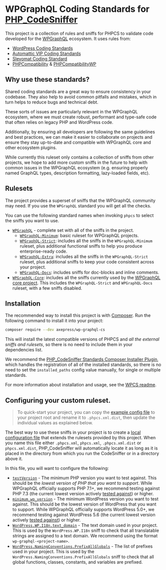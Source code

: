 # WPGraphQL Coding Standards for [PHP_CodeSniffer](https://github.com/squizlabs/PHP_CodeSniffer)

This project is a collection of rules and sniffs for PHPCS to validate code developed for the [WPGraphQL](https://github.com/wp-graphql/wp-graphql) ecosystem. It uses rules from:
 - [WordPress Coding Standards](https://github.com/WordPress/WordPress-Coding-Standards)
 - [Automattic VIP Coding Standards](https://github.com/Automattic/VIP-Coding-Standards)
 - [Slevomat Coding Standard](https://https://github.com/slevomat/coding-standard)
 - [PHPCompatibility](https://github.com/PHPCompatibility/PHPCompatibility) & [PHPCompatibilityWP](https://github.com/PHPCompatibility/PHPCompatibilityWP)

## Why use these standards?

Shared coding standards are a great way to ensure consistency in your codebase. They also help to avoid common pitfalls and mistakes, which in turn helps to reduce bugs and technical debt.

These sorts of issues are particularly relevant in the WPGraphQL ecosystem, where we must create robust, performant and type-safe code that often relies on legacy PHP and WordPress code.

Additionally, by ensuring all developers are following the same guidelines and best practices, we can make it easier to collaborate on projects and ensure they stay up-to-date and compatible with WPGraphQL core and other ecosystem plugins.

While currently this ruleset only contains a collection of sniffs from other projects, we hope to add more custom sniffs in the future to help with common issues in the WPGraphQL ecosystem (e.g. ensuring properly named GraphQL types, description formatting, lazy-loaded fields, etc).

## Rulesets

The project provides a superset of sniffs that the WPGraphQL community may need. If you use the `WPGraphQL` standard you will get all the checks.

You can use the following standard names when invoking `phpcs` to select the sniffs you want to use.

* [`WPGraphQL`](./WPGraphQL/ruleset.xml) - complete set with all of the sniffs in the project.
  - [`WPGraphQL-Minimum`](./WPGraphQL-Minimum/ruleset.xml): basic ruleset for WPGraphQL projects.
  - [`WPGraphQL-Strict`](./WPGraphQL-Strict/ruleset.xml): includes all the sniffs in the `WPGraphQL-Minimum` ruleset, plus additional functional sniffs to help you produce enterprise-ready code.
  - [`WPGraphQL-Extra`](./WPGraphQL-Extra/ruleset.xml): includes all the sniffs in the `WPGraphQL-Strict` ruleset, plus additional sniffs to keep your code consistent across your project.
  - [`WPGraphQL-Docs`](./WPGraphQL-Docs/ruleset.xml): includes sniffs for doc-blocks and inline comments.
* [`WPGraphQL-Core`](./WPGraphQL-Core/ruleset.xml): includes all the sniffs currently used by the [WPGraphQL core project](https://github.com/wp-graphql/wp-graphql/blob/develop/phpcs.xml.dist). This includes the `WPGraphQL-Strict` and `WPGraphQL-Docs` ruleset, with a few sniffs disabled.

## Installation

The recommended way to install this project is with [Composer](https://getcomposer.org/). Run the following command to install it into your project:

```bash
composer require --dev axepress/wp-graphql-cs
```

This will install the latest compatible versions of PHPCS and _all the external sniffs and rulesets_, so there is no need to include them in your dependencies list.

We recommend the [PHP_CodeSniffer Standards Composer Installer Plugin](https://github.com/Dealerdirect/phpcodesniffer-composer-installer), which handles the registration of all of the installed standards, so there is no need to set the `installed_paths` config value manually, for single or multiple standards.

For more information about installation and usage, see the [WPCS readme](https://github.com/WordPress/WordPress-Coding-Standards#Installation).

## Configuring your custom ruleset.

> To quick-start your project, you can copy the [example config file](./phpcs.xml.dist.example) to your project root and rename it to `.phpcs.xml.dist`, then update the individual values as explained below.

The best way to use these sniffs in your project is to create a [local configuration file](https://github.com/squizlabs/PHP_CodeSniffer/wiki/Advanced-Usage#using-a-default-configuration-file) that extends the rulesets provided by this project. When you name this file either `.phpcs.xml`, `phpcs.xml`, `.phpcs.xml.dist` or `phpcs.xml.dist`, PHP_CodeSniffer will automatically locate it as long as it is placed in the directory from which you run the CodeSniffer or in a directory above it.

In this file, you will want to configure the following:

- [`testVersion`](./phpcs.xml.dist.example#L33) - The minimum PHP version you want to test against. This should be the _lowest version of PHP that you want to support_. While WPGraphQL officially supports PHP 7.1+, we recommend testing against PHP 7.3 (the current lowest version actively [tested against](https://github.com/wp-graphql/wp-graphql/blob/develop/.github/workflows/testing-integration.yml)) or higher.
- [`minimum_wp_version`](./phpcs.xml.dist.example#L43) - The minimum WordPress version you want to test against. This should be the lowest version of WordPress that you want to support. While WPGraphQL officially supports WordPress 5.0+, we recommend testing against WordPress 5.6 (the current lowest version actively [tested against](https://github.com/wp-graphql/wp-graphql/blob/develop/.github/workflows/testing-integration.yml)) or higher.
- [`WordPress.WP.I18n.text_domain`](./phpcs.xml.dist.example#L63) - The text domain used in your project. This is used by the `WordPress.WP.I18n` sniff to check that all translatable strings are assigned to a text domain. We recommend using the format `wp-graphql-<project-name>`.
- [`WordPress.NamingConventions.PrefixAllGlobals`](./phpcs.xml.dist.example#L57) - The list of prefixes used in your project. This is used by the `WordPress.NamingConventions.PrefixAllGlobals` sniff to check that all global functions, classes, constants, and variables are prefixed.

